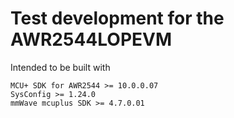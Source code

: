 # Test development for the AWR2544LOPEVM

Intended to be built with
```
MCU+ SDK for AWR2544 >= 10.0.0.07
SysConfig >= 1.24.0
mmWave mcuplus SDK >= 4.7.0.01
```
